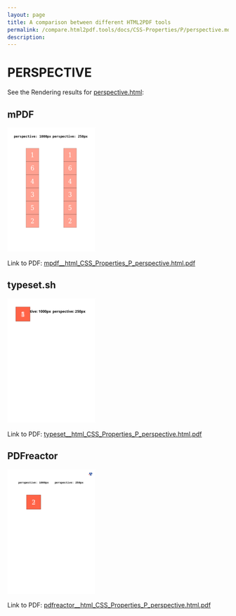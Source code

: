 ```yaml
---
layout: page
title: A comparison between different HTML2PDF tools
permalink: /compare.html2pdf.tools/docs/CSS-Properties/P/perspective.md
description: 
---
```


# PERSPECTIVE

See the Rendering results for [perspective.html](/html/CSS%20Properties/P/perspective.html):

## mPDF
![](mpdf__html_CSS_Properties_P_perspective.html.png) 

Link to PDF: [mpdf__html_CSS_Properties_P_perspective.html.pdf](mpdf__html_CSS_Properties_P_perspective.html.pdf)

## typeset.sh
![](typeset__html_CSS_Properties_P_perspective.html.png) 

Link to PDF: [typeset__html_CSS_Properties_P_perspective.html.pdf](typeset__html_CSS_Properties_P_perspective.html.pdf)

## PDFreactor
![](pdfreactor__html_CSS_Properties_P_perspective.html.png) 

Link to PDF: [pdfreactor__html_CSS_Properties_P_perspective.html.pdf](pdfreactor__html_CSS_Properties_P_perspective.html.pdf)
